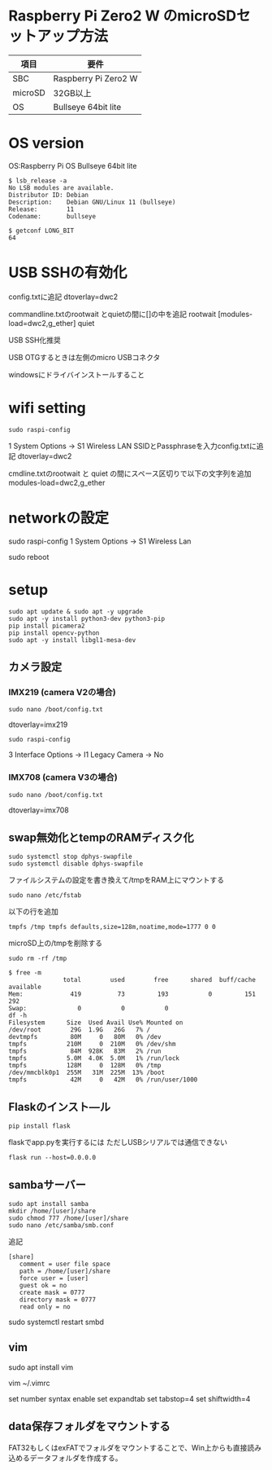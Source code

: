 # Raspberry Pi Zero2 W のmicroSDセットアップ方法

|項目|要件|
|-|-|
|SBC|Raspberry Pi Zero2 W|
|microSD|32GB以上|
|OS|Bullseye 64bit lite|

# OS version
OS:Raspberry Pi OS Bullseye 64bit lite

```
$ lsb_release -a
No LSB modules are available.
Distributor ID: Debian
Description:    Debian GNU/Linux 11 (bullseye)
Release:        11
Codename:       bullseye

$ getconf LONG_BIT
64
```

# USB SSHの有効化
config.txtに追記
dtoverlay=dwc2

commandline.txtのrootwait とquietの間に[]の中を追記
rootwait [modules-load=dwc2,g_ether] quiet

USB SSH化推奨

USB OTGするときは左側のmicro USBコネクタ

windowsにドライバインストールすること

# wifi setting
```
sudo raspi-config
```
1 System Options -> S1 Wireless LAN
SSIDとPassphraseを入力config.txtに追記
dtoverlay=dwc2

cmdline.txtのrootwait と quiet の間にスペース区切りで以下の文字列を追加
modules-load=dwc2,g_ether


# networkの設定
sudo raspi-config
 1 System Options -> S1 Wireless Lan

sudo reboot



# setup
```
sudo apt update & sudo apt -y upgrade
sudo apt -y install python3-dev python3-pip
pip install picamera2
pip install opencv-python
sudo apt -y install libgl1-mesa-dev
```


## カメラ設定
### IMX219 (camera V2の場合)
```
sudo nano /boot/config.txt
```

dtoverlay=imx219

```
sudo raspi-config
```
3 Interface Options -> I1 Legacy Camera -> No


### IMX708 (camera V3の場合)

```
sudo nano /boot/config.txt
```

dtoverlay=imx708


## swap無効化とtempのRAMディスク化
```
sudo systemctl stop dphys-swapfile
sudo systemctl disable dphys-swapfile
```
ファイルシステムの設定を書き換えて/tmpをRAM上にマウントする
```
sudo nano /etc/fstab
```
以下の行を追加
```
tmpfs /tmp tmpfs defaults,size=128m,noatime,mode=1777 0 0
```
microSD上の/tmpを削除する
```
sudo rm -rf /tmp
```
```
$ free -m
               total        used        free      shared  buff/cache   available
Mem:             419          73         193           0         151         292
Swap:              0           0           0
df -h
Filesystem      Size  Used Avail Use% Mounted on
/dev/root        29G  1.9G   26G   7% /
devtmpfs         80M     0   80M   0% /dev
tmpfs           210M     0  210M   0% /dev/shm
tmpfs            84M  928K   83M   2% /run
tmpfs           5.0M  4.0K  5.0M   1% /run/lock
tmpfs           128M     0  128M   0% /tmp
/dev/mmcblk0p1  255M   31M  225M  13% /boot
tmpfs            42M     0   42M   0% /run/user/1000
```
## Flaskのインスト―ル
```
pip install flask
```
flaskでapp.pyを実行するには
ただしUSBシリアルでは通信できない
```
flask run --host=0.0.0.0
```

## sambaサーバー
```
sudo apt install samba
mkdir /home/[user]/share
sudo chmod 777 /home/[user]/share
sudo nano /etc/samba/smb.conf
```
追記
```
[share]
   comment = user file space
   path = /home/[user]/share
   force user = [user]
   guest ok = no
   create mask = 0777
   directory mask = 0777
   read only = no

```
sudo systemctl restart smbd

## vim
sudo apt install vim

vim ~/.vimrc

set number
syntax enable
set expandtab
set tabstop=4
set shiftwidth=4

## data保存フォルダをマウントする
FAT32もしくはexFATでフォルダをマウントすることで、Win上からも直接読み込めるデータフォルダを作成する。
